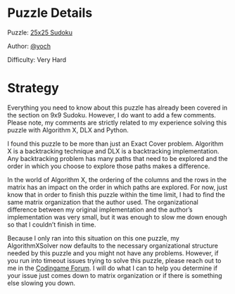 # Puzzle Details

Puzzle: [25x25 Sudoku](https://www.codingame.com/training/expert/25x25-sudoku)

Author: [@yoch](https://www.codingame.com/profile/14a6f9fb972f723d06789c969370ff2e7411725)

Difficulty: Very Hard

# Strategy

Everything you need to know about this puzzle has already been covered in the section on 9x9 Sudoku. However, I do want to add a few comments. Please note, my comments are strictly related to my experience solving this puzzle with Algorithm X, DLX and Python.

I found this puzzle to be more than just an Exact Cover problem. Algorithm X is a backtracking technique and DLX is a backtracking implementation. Any backtracking problem has many paths that need to be explored and the order in which you choose to explore those paths makes a difference. 

In the world of Algorithm X, the ordering of the columns and the rows in the matrix has an impact on the order in which paths are explored. For now, just know that in order to finish this puzzle within the time limit, I had to find the same matrix organization that the author used. The organizational difference between my original implementation and the author’s implementation was very small, but it was enough to slow me down enough so that I couldn’t finish in time.

Because I only ran into this situation on this one puzzle, my AlgorithmXSolver now defaults to the necessary organizational structure needed by this puzzle and you might not have any problems. However, if you run into timeout issues trying to solve this puzzle, please reach out to me in the [Codingame Forum]( https://www.codingame.com/forum). I will do what I can to help you determine if your issue just comes down to matrix organization or if there is something else slowing you down.
